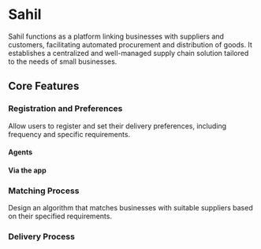 # Sahil

Sahil functions as a platform linking businesses with suppliers and customers, facilitating automated procurement and distribution of goods. It establishes a centralized and well-managed supply chain solution tailored to the needs of small businesses.

## Core Features

### Registration and Preferences

Allow users to register and set their delivery preferences, including frequency and specific requirements.

#### Agents

#### Via the app

### Matching Process

Design an algorithm that matches businesses with suitable suppliers based on their specified requirements.

### Delivery Process
